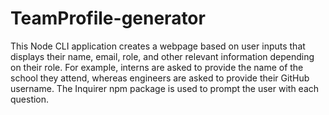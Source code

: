 # TeamProfile-generator

This Node CLI application creates a webpage based on user inputs that displays their name, email, role, and other relevant information depending on their role. For example, interns are asked to provide the name of the school they attend, whereas engineers are asked to provide their GitHub username. The Inquirer npm package is used to prompt the user with each question. 
